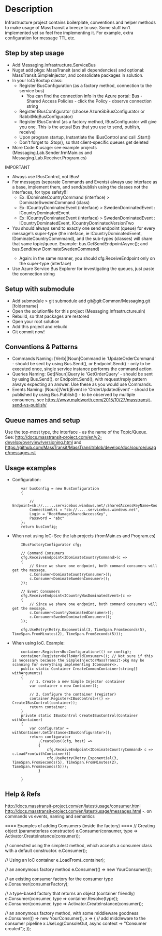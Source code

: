 # Description
Infrastructure project contains boilerplate, conventions and helper methods to make usage of MassTransit a breeze to use.
Some stuff isn't implemented yet so feel free implementing it. For example, extra configuration for message TTL etc.

## Step by step usage
* Add Messaging.Infrastructure.ServiceBus
* Nuget add pkgs: MassTransit (and all dependencies) and optional: MassTransit.SimpleInjector, and consolidate packages in solution.
* In your IoC/Bootup class:
	* Register BusConfiguration (as a factory method, connection to the service bus)
		* You can find the connection info in the Azure portal: Bus - Shared Access Policies - click the Policy - observe connection string
	* Register IBusConfigurator (choose AzureSbBusConfigurator or RabbitMqBusConfigurator)
	* Register IBusControl (as a factory method, IBusConfigurator will give you one. This is the actual Bus that you use to send, publish, receive)
	* Upon program startup, Instantiate the IBusControl and call .Start()
	* Don't forget to .Stop(), so that client-specific queues get deleted
* More Code & usage: see example projects (Messaging.Lab.Sender.frmMain.cs and Messaging.Lab.Receiver.Program.cs)

IMPORTANT
* Always use IBusControl, not IBus!
* For messages (separate Commands and Events) always use interface as a base, implement them, and send/publish using the classes not the interfaces, for type safety!!!
	* Ex: IDominateCountryCommand  (interface) > DominateSwedenCommand (class)
	* Ex: ICountryDominatedEvent   (interface) > SwedenDominatedEvent : ICountryDominatedEvent
	* Ex: ICountryDominatedEvent   (interface) > SwedenDominatedEvent : ICountryDominatedEvent, ICountryDominatedVersionTwo
* You should always send to exactly one send endpoint (queue) for every message's super-type (the inteface, ie ICountryDominatedEvent, IDominateCountryCommmand), and the sub-types (classes) will share that same topic/queue.
	Example: bus.GetSendEndpointAsync<IDominateCountryCommand>(); and bus.Send(new DominateSwedenCommand)
	* Again: in the same manner, you should cfg.ReceiveEndpoint only on the super-type (interface)
* Use Azure Service Bus Explorer for investigating the queues, just paste the connection string

## Setup with submodule
* Add submodule > git submodule add git@git:Common/Messaging.git [foldername]
* Open the solutionfile for this project (Messaging.Infrastructure.sln)
* Rebuild, so that packages are restored
* Open your root solution
* Add this project and rebuild
* Git commit now!

## Conventions & Patterns
* Commands  Naming: [Verb][Noun]Command ie 'UpdateOrderCommand' - should be sent by using Bus.Send(), or Endpoint.Send() - only to be executed once, single service instance performs the command action. 
* Queries   Naming: Get[Noun]Query ie 'GetOrderQuery' - should be sent by using Bus.Send(), or Endpoint.Send(), with request/reply pattern always expecting an answer. Use these as you would use Commands.
* Events    Naming: [Noun][Verb]Event ie 'OrderUpdatedEvent' - should be published by using Bus.Publish() - to be observed by multiple consumers, see https://www.maldworth.com/2015/10/27/masstransit-send-vs-publish/

## Queue names and setup
Use the top-most type, the interface - as the name of the Topic/Queue.
See: http://docs.masstransit-project.com/en/v2-develop/overview/versioning.html and https://github.com/MassTransit/MassTransit/blob/develop/doc/source/usage/messages.rst

## Usage examples
* Configuration:
	```
        var busConfig = new BusConfiguration
        {
            
            // Endpoint=sb://......servicebus.windows.net/;SharedAccessKeyName=RootManageSharedAccessKey;SharedAccessKey=abc
            ConnectionUri = "sb://.....servicebus.windows.net", 
            Login = "RootManageSharedAccessKey",
            Password = "abc"
        };
        return busConfig;
	```
* When not using IoC:
	See the lab projects (fromMain.cs and Program.cs)

	```
		IBusFactoryConfigurator cfg;

        // Command Consumers 
        cfg.ReceiveEndpoint<IDominateCountryCommand>(c =>
        {
            // Since we share one endpoint, both command consumers will get the message.
            c.Consumer<DominateCountryConsumer>();
            c.Consumer<DominateSwedenConsumer>();
        });

        // Event Consumers
        cfg.ReceiveEndpoint<ICountryWasDominatedEvent>(c =>
        {
            // Since we share one endpoint, both command consumers will get the message.
            c.Consumer<CountryDominatedConsumer>();
            c.Consumer<SwedenDominatedConsumer>();
        });

		cfg.UseRetry(Retry.Exponential(3, TimeSpan.FromSeconds(5), TimeSpan.FromMinutes(2), TimeSpan.FromSeconds(5)));
	```
		
* When using IoC. Example:
	```
		container.Register<BusConfiguration>(() => config);
		container.Register<HelloWorldConsumer>(); // Not sure if this is necessary because the SimpleInjectorMassTransit-pkg may be scanning for everything implementing IConsumer<>.
        public static Container CreateCommonContainer(string[] withArguments)
        {
            // 1. Create a new Simple Injector container
            var container = new Container();

            // 2. Configure the container (register)
            container.Register<IBusControl>(() => CreateIBusControl(container));
            return container;
        }
        private static IBusControl CreateIBusControl(Container withContainer)
        {
            var configurator = withContainer.GetInstance<IBusConfigurator>();
            return configurator
                .CreateBus((cfg, host) => 
				{
					cfg.ReceiveEndpoint<IDominateCountryCommand> c => c.LoadFrom(withContainer)))
					cfg.UseRetry(Retry.Exponential(3, TimeSpan.FromSeconds(5), TimeSpan.FromMinutes(2), TimeSpan.FromSeconds(5)));
				}
               
        }	
	```

## Help & Refs
http://docs.masstransit-project.com/en/latest/usage/consumer.html
http://docs.masstransit-project.com/en/latest/usage/messages.html -. on commands vs events, naming and semantics

==== Examples of adding Consumers (inside the factory) ====
// Creating object (parameterless constructor)
e.Consumer(consumer, type => Activator.CreateInstance(consumer));

// connected using the simplest method, which accepts a consumer class with a default constructor.
e.Consumer<UpdateCustomerConsumer>();

// Using an IoC container
e.LoadFrom(_container);

// an anonymous factory method
e.Consumer(() => new YourConsumer());

// an existing consumer factory for the consumer type
e.Consumer(consumerFactory);

// a type-based factory that returns an object (container friendly)
e.Consumer(consumer, type => container.Resolve(type));
e.Consumer(consumer, type => Activator.CreateInstance(consumer));

// an anonymous factory method, with some middleware goodness
e.Consumer(() => new YourConsumer(), x =>
{
    // add middleware to the consumer pipeline
    x.UseLog(ConsoleOut, async context => "Consumer created");
});


